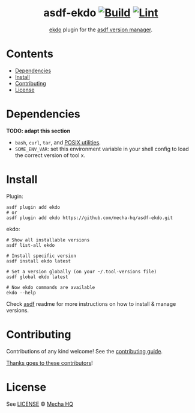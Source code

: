 <div align="center">

# asdf-ekdo [![Build](https://github.com/mecha-hq/asdf-ekdo/actions/workflows/build.yml/badge.svg)](https://github.com/mecha-hq/asdf-ekdo/actions/workflows/build.yml) [![Lint](https://github.com/mecha-hq/asdf-ekdo/actions/workflows/lint.yml/badge.svg)](https://github.com/mecha-hq/asdf-ekdo/actions/workflows/lint.yml)

[ekdo](https://github.com/mecha-hq/ekdo) plugin for the [asdf version manager](https://asdf-vm.com).

</div>

# Contents

- [Dependencies](#dependencies)
- [Install](#install)
- [Contributing](#contributing)
- [License](#license)

# Dependencies

**TODO: adapt this section**

- `bash`, `curl`, `tar`, and [POSIX utilities](https://pubs.opengroup.org/onlinepubs/9699919799/idx/utilities.html).
- `SOME_ENV_VAR`: set this environment variable in your shell config to load the correct version of tool x.

# Install

Plugin:

```shell
asdf plugin add ekdo
# or
asdf plugin add ekdo https://github.com/mecha-hq/asdf-ekdo.git
```

ekdo:

```shell
# Show all installable versions
asdf list-all ekdo

# Install specific version
asdf install ekdo latest

# Set a version globally (on your ~/.tool-versions file)
asdf global ekdo latest

# Now ekdo commands are available
ekdo --help
```

Check [asdf](https://github.com/asdf-vm/asdf) readme for more instructions on how to
install & manage versions.

# Contributing

Contributions of any kind welcome! See the [contributing guide](contributing.md).

[Thanks goes to these contributors](https://github.com/mecha-hq/asdf-ekdo/graphs/contributors)!

# License

See [LICENSE](LICENSE) © [Mecha HQ](https://github.com/mecha-hq/)
